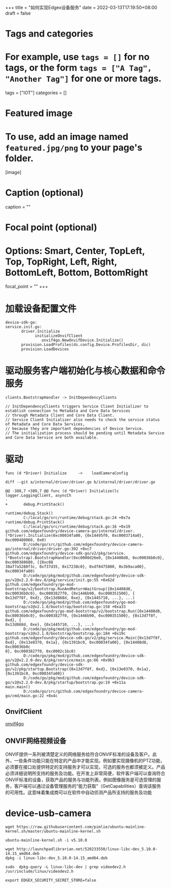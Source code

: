 +++
title = "如何实现Edgex设备服务"
date = 2022-03-13T17:19:50+08:00
draft = false

# Tags and categories
# For example, use `tags = []` for no tags, or the form `tags = ["A Tag", "Another Tag"]` for one or more tags.
tags = ["IOT"]
categories = []

# Featured image
# To use, add an image named `featured.jpg/png` to your page's folder. 
[image]
  # Caption (optional)
  caption = ""

  # Focal point (optional)
  # Options: Smart, Center, TopLeft, Top, TopRight, Left, Right, BottomLeft, Bottom, BottomRight
  focal_point = ""
+++


# 加载设备配置文件

```
device-sdk-go:
service.init.go:   
       driver.Initialize
             initializeOnvifClient
                onvif4go.NewOnvifDevice.Initialize()
       provision.LoadProfiles(ds.config.Device.ProfilesDir, dic)
       provision.LoadDevices

```

# 驱动服务客户端初始化与核心数据和命令服务

```
clients.BootstrapHandler -> InitDependencyClients

// InitDependencyClients triggers Service Client Initializer to establish connection to Metadata and Core Data Services
// through Metadata Client and Core Data Client.
// Service Client Initializer also needs to check the service status of Metadata and Core Data Services,
// because they are important dependencies of Device Service.
// The initialization process should be pending until Metadata Service and Core Data Service are both available.
```





# 驱动


```
func (d *Driver) Initialize     ->    loadCameraConfig
```



```
diff --git a/internal/driver/driver.go b/internal/driver/driver.go

@@ -388,7 +389,7 @@ func (d *Driver) Initialize(lc logger.LoggingClient, asyncCh 
-
+       debug.PrintStack()
```


```
runtime/debug.Stack()
        C:/local/go/src/runtime/debug/stack.go:24 +0x7a
runtime/debug.PrintStack()
        C:/local/go/src/runtime/debug/stack.go:16 +0x19
github.com/edgexfoundry/device-camera-go/internal/driver.(*Driver).Initialize(0xc00034fa00, {0x14495f0, 0xc0003714a0}, 0xc000480060, 0x0)        
        D:/code/go/src/github.com/edgexfoundry/device-camera-go/internal/driver/driver.go:392 +0xc7
github.com/edgexfoundry/device-sdk-go/v2/pkg/service.(*Bootstrap).BootstrapHandler(0xc0000d26e0, {0x14408d8, 0xc00036b0c0}, 0xc000388680, {{0xc08
38af7a5288f3c, 0xf37d35, 0x17238c0}, 0xdf8475800, 0x3b9aca00}, 0xc00034fa80)
        D:/code/go/pkg/mod/github.com/edgexfoundry/device-sdk-go/v2@v2.2.0-dev.8/pkg/service/init.go:55 +0x62d
github.com/edgexfoundry/go-mod-bootstrap/v2/bootstrap.RunAndReturnWaitGroup({0x14408d8, 0xc00036b0c0}, 0xc0003827f0, {0x1446b90, 0xc000351500}, {
0x13d7f8f, 0xd}, {0x13d868d, 0xe}, {0x1445710, ...}, ...)
        D:/code/go/pkg/mod/github.com/edgexfoundry/go-mod-bootstrap/v2@v2.1.0/bootstrap/bootstrap.go:158 +0xa33
github.com/edgexfoundry/go-mod-bootstrap/v2/bootstrap.Run({0x14408d8, 0xc00036b0c0}, 0xc0003827f0, {0x1446b90, 0xc000351500}, {0x13d7f8f, 0xd}, {
0x13d868d, 0xe}, {0x1445710, ...}, ...)
        D:/code/go/pkg/mod/github.com/edgexfoundry/go-mod-bootstrap/v2@v2.1.0/bootstrap/bootstrap.go:184 +0x19c
github.com/edgexfoundry/device-sdk-go/v2/pkg/service.Main({0x13d7f8f, 0xd}, {0x13e0370, 0x1a}, {0x1391bc0, 0xc00034fa00}, {0x14408d8, 0xc00036b0c
0}, 0xc0003827f0, 0xc0002c1bc0)
        D:/code/go/pkg/mod/github.com/edgexfoundry/device-sdk-go/v2@v2.2.0-dev.8/pkg/service/main.go:66 +0x9b3
github.com/edgexfoundry/device-sdk-go/v2/pkg/startup.Bootstrap({0x13d7f8f, 0xd}, {0x13e0370, 0x1a}, {0x1391bc0, 0xc00034fa00})
        D:/code/go/pkg/mod/github.com/edgexfoundry/device-sdk-go/v2@v2.2.0-dev.8/pkg/startup/bootstrap.go:19 +0x11a
main.main()
        D:/code/go/src/github.com/edgexfoundry/device-camera-go/cmd/main.go:22 +0x4c

```


## OnvifClient

[onvif4go](https://github.com/faceterteam/onvif4go)


## ONVIF网络视频设备

ONVIF提供一系列被清楚定义的网络服务给符合ONVIF标准的设备及客户。此外，一些条件功能只能在特定的产品中才能实现。例如要实现摄像机的PTZ功能，必须要在接口处提供特定的支持服务才可以实现，可选的服务也都须被定义。产品必须详细说明所支持的服务及功能。在开发上非常简便，软件客户端可以查询符合ONVIF标准的设备，获取产品的服务与功能列表。例如图像服务是可选受理的服务，客户端可以通过设备管理服务的“能力获取”（GetCapabilities）查询该服务的可用性。这意味着集成商可以在软件中自动侦测产品所支持的服务及功能


# device-usb-camera


```
wget https://raw.githubusercontent.com/pimlie/ubuntu-mainline-kernel.sh/master/ubuntu-mainline-kernel.sh

ubuntu-mainline-kernel.sh -i v5.10.0

wget http://launchpadlibrarian.net/520233550/linux-libc-dev_5.10.0-14.15_amd64.deb
dpkg -i linux-libc-dev_5.10.0-14.15_amd64.deb

sudo  dpkg-query -L linux-libc-dev | grep videodev2.h
/usr/include/linux/videodev2.h

export EDGEX_SECURITY_SECRET_STORE=false
```
